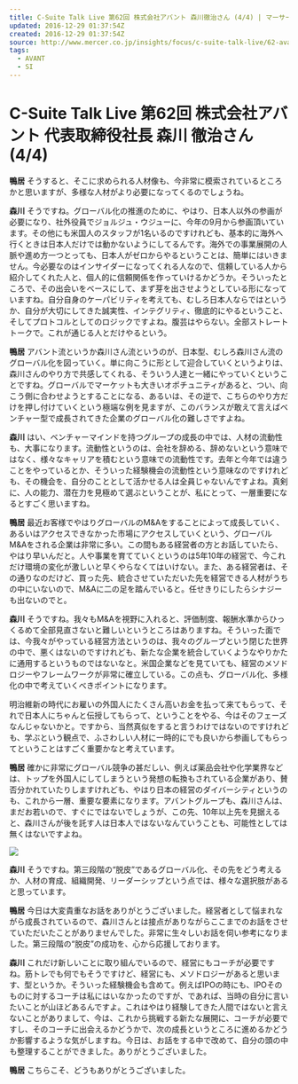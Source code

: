 ```yaml
---
title: C-Suite Talk Live 第62回 株式会社アバント 森川徹治さん (4/4) | マーサージャパン
updated: 2016-12-29 01:37:54Z
created: 2016-12-29 01:37:54Z
source: http://www.mercer.co.jp/insights/focus/c-suite-talk-live/62-avant-04.html
tags:
  - AVANT
  - SI
---
```


#  C-Suite Talk Live 第62回 株式会社アバント 代表取締役社長 森川 徹治さん (4/4)

**鴨居** そうすると、そこに求められる人材像も、今非常に模索されているところかと思いますが、多様な人材がより必要になってくるのでしょうね。

**森川** そうですね。グローバル化の推進のために、やはり、日本人以外の参画が必要になり、社外役員でジョルジュ・ウジューに、今年の9月から参画頂いています。その他にも米国人のスタッフが1名いるのですけれども、基本的に海外へ行くときは日本人だけでは動かないようにしてるんです。海外での事業展開の人脈や進め方一つとっても、日本人がゼロからやるということは、簡単にはいきません。今必要なのはインサイダーになってくれる人なので、信頼している人から紹介してくれた人と、個人的に信頼関係を作っていけるかどうか。そういったところで、その出会いをベースにして、まず芽を出させようとしている形になっていますね。自分自身のケーパビリティを考えても、むしろ日本人ならではというか、自分が大切にしてきた誠実性、インテグリティ、徹底的にやるということ、そしてプロトコルとしてのロジックですよね。腹芸はやらない。全部ストレートトークで。これが通じる人とだけやるという。

**鴨居** アバント流というか森川さん流というのが、日本型、むしろ森川さん流のグローバル化を図っていく。単に向こうに形として迎合していくというよりは、森川さんのやり方で共感してくれる、そういう人達と一緒にやっていくということですね。グローバルでマーケットも大きいオポチュニティがあると、つい、向こう側に合わせようとすることになる、あるいは、その逆で、こちらのやり方だけを押し付けていくという極端な例を見ますが、このバランスが敢えて言えばベンチャー型で成長されてきた企業のグローバル化の難しさですよね。

**森川** はい、ベンチャーマインドを持つグループの成長の中では、人材の流動性も、大事になります。流動性というのは、会社を辞める、辞めないという意味ではなく、様々なキャリアを積むという意味での流動性です。去年と今年では違うことをやっているとか、そういった経験機会の流動性という意味なのですけれども、その機会を、自分のこととして活かせる人は全員じゃないんですよね。真剣に、人の能力、潜在力を見極めて選ぶということが、私にとって、一層重要になるとすごく思いますね。

**鴨居** 最近お客様でやはりグローバルのM&Aをすることによって成長していく、あるいはアクセスできなかった市場にアクセスしていくという、グローバルM&Aをされる企業は非常に多い。この間もある経営者の方とお話していたら、やはり早いんだと。人や事業を育てていくというのは5年10年の経営で、今これだけ環境の変化が激しいと早くやらなくてはいけない。また、ある経営者は、その通りなのだけど、買った先、統合させていただいた先を経営できる人材がうちの中にいないので、M&Aに二の足を踏んでいると。任せきりにしたらシナジーも出ないのでと。

**森川** そうですね。我々もM&Aを視野に入れると、評価制度、報酬水準からひっくるめて全部見直さないと難しいというところはありますね。そういった面では、今我々がやっている経営方法というのは、我々のグループという閉じた世界の中で、悪くはないのですけれども、新たな企業を統合していくようなやりかたに通用するというものではないなと。米国企業などを見ていても、経営のメソドロジーやフレームワークが非常に確立している。この点も、グローバル化、多様化の中で考えていくべきポイントになります。

明治維新の時代にお雇いの外国人にたくさん高いお金を払って来てもらって、それで日本人にちゃんと伝授してもらって、ということをやる、今はそのフェーズなんじゃないかと。ですから、当然真似をすると言うわけではないのですけれども、学ぶという観点で、ふさわしい人材に一時的にでも良いから参画してもらってということはすごく重要かなと考えています。

**鴨居** 確かに非常にグローバル競争の甚だしい、例えば薬品会社や化学業界などは、トップを外国人にしてしまうという発想の転換もされている企業があり、賛否分かれていたりしますけれども、やはり日本の経営のダイバーシティというのも、これから一層、重要な要素になります。アバントグループも、森川さんは、まだお若いので、すぐにではないでしょうが、この先、10年以上先を見据えると、森川さんが後を託す人は日本人ではないなんていうことも、可能性としては無くはないですよね。

![](../_resources/08fdb8183ef7cbcf3829574929d84f2c.jpg)

**森川** そうですね。第三段階の“脱皮”であるグローバル化、その先をどう考えるか、人材の育成、組織開発、リーダーシップという点では、様々な選択肢があると思っています。

**鴨居** 今日は大変貴重なお話をありがとうございました。経営者として悩まれながら成長されているので、森川さんとは接点がありながらここまでのお話をさせていただいたことがありませんでした。非常に生々しいお話を伺い参考になりました。第三段階の“脱皮”の成功を、心から応援しております。

**森川** これだけ新しいことに取り組んでいるので、経営にもコーチが必要ですね。筋トレでも何でもそうですけど、経営にも、メソドロジーがあると思います、型というか。そういった経験機会も含めて。例えばIPOの時にも、IPOそのものに対するコーチは私にはいなかったのですが、であれば、当時の自分に言いたいことが山ほどあるんですよ。これはやはり経験してきた人間ではないと言えないことがありまして、今は、これから挑戦する新たな展開に、コーチが必要ですし、そのコーチに出会えるかどうかで、次の成長というところに進めるかどうか影響するような気がしますね。今日は、お話をする中で改めて、自分の頭の中も整理することができました。ありがとうございました。

**鴨居** こちらこそ、どうもありがとうございました。